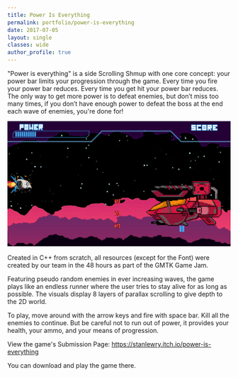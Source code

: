 ```yaml
---
title: Power Is Everything
permalink: portfolio/power-is-everything
date: 2017-07-05
layout: single
classes: wide
author_profile: true
---
```


"Power is everything" is a side Scrolling Shmup with one core concept: your power bar limits your progression through the game. Every time 
you fire your power bar reduces. Every time you get hit your power bar reduces. The only way to get more power is to defeat enemies, but 
don’t miss too many times, if you don’t have enough power to defeat the boss at the end each wave of enemies, you're done for!

<img src="/assets/img/portfolio/PIE_enemy.png" alt="Screenshot showing the player's ship and an enemy in space">

Created in C++ from scratch, all resources (except for the Font) were created by our team in the 48 hours as part of the GMTK Game Jam.

Featuring pseudo random enemies in ever increasing waves, the game plays like an endless runner where the user tries to stay alive for as long as possible. The visuals display 8 layers of parallax scrolling to give depth to the 2D world.

To play, move around with the arrow keys and fire with space bar. Kill all the enemies to continue. But be careful not to run out of power, it provides your health, your ammo, and your means of progression.

View the game's Submission Page: <https://stanlewry.itch.io/power-is-everything>

You can download and play the game there.
